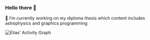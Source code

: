 ### Hello there 👋

🔭 I’m currently working on my diploma thesis which content includes astrophysics and graphics programming

<img alt="Elias' Activity Graph" src="https://activity-graph.herokuapp.com/graph?username=PlanEl180223&bg_color=1F222E&color=F8D866&line=F85D7F&point=FFFFFF&hide_border=true">
